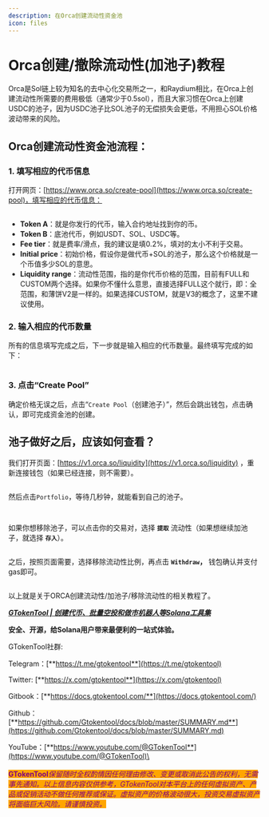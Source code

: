 ```yaml
---
description: 在Orca创建流动性资金池
icon: files
---
```


# Orca创建/撤除流动性(加池子)教程

Orca是Sol链上较为知名的去中心化交易所之一，和Raydium相比，在Orca上创建流动性所需要的费用极低（通常少于0.5sol），而且大家习惯在Orca上创建USDC的池子，因为USDC池子比SOL池子的无偿损失会更低，不用担心SOL价格波动带来的风险。

## Orca创建流动性资金池流程：

### 1. 填写相应的代币信息

打开网页：[https://www.orca.so/create-pool](https://www.orca.so/create-pool)，填写相应的代币信息：

<figure><img src="../../.gitbook/assets/image.avif" alt=""><figcaption></figcaption></figure>

* **Token A**：就是你发行的代币，输入合约地址找到你的币。
* **Token B**：底池代币，例如USDT、SOL、USDC等。
* **Fee tier**：就是费率/滑点，我的建议是填0.2%，填对的太小不利于交易。
* **Initial price**：初始价格，假设你是做代币+SOL的池子，那么这个价格就是一个币值多少SOL的意思。
* **Liquidity range**：流动性范围，指的是你代币价格的范围，目前有FULL和CUSTOM两个选择。如果你不懂什么意思，直接选择FULL这个就行，即：全范围，和薄饼V2是一样的。如果选择CUSTOM，就是V3的概念了，这里不建议使用。

### 2. 输入相应的代币数量

所有的信息填写完成之后，下一步就是输入相应的代币数量。最终填写完成的如下：

<figure><img src="../../.gitbook/assets/image (1).jpg" alt=""><figcaption></figcaption></figure>

### 3. 点击“Create Pool”

确定价格无误之后，点击“`Create Pool`（创建池子）”，然后会跳出钱包，点击确认，即可完成资金池的创建。

## **池子做好之后，应该如何查看？**

我们打开页面：[https://v1.orca.so/liquidity](https://v1.orca.so/liquidity) ，重新连接钱包（如果已经连接，则不需要）。

<figure><img src="../../.gitbook/assets/image (304).png" alt=""><figcaption></figcaption></figure>

然后点击`Portfolio`，等待几秒钟，就能看到自己的池子。

<figure><img src="../../.gitbook/assets/image (305).png" alt=""><figcaption></figcaption></figure>

<figure><img src="../../.gitbook/assets/image (306).png" alt=""><figcaption></figcaption></figure>

如果你想移除池子，可以点击你的交易对，选择 **`提取`** 流动性（如果想继续加池子，就选择 **`存入`**）。

<figure><img src="../../.gitbook/assets/image (307).png" alt=""><figcaption></figcaption></figure>

之后，按照页面需要，选择移除流动性比例，再点击 **`Withdraw`，** 钱包确认并支付gas即可。

<figure><img src="../../.gitbook/assets/image (308).png" alt=""><figcaption></figcaption></figure>

以上就是关于ORCA创建流动性/加池子/移除流动性的相关教程了。



[_**GTokenTool | 创建代币、批量空投和做市机器人等Solana工具集**_](https://sol.gtokentool.com)

**安全、开源，给Solana用户带来最便利的一站式体验。**



GTokenTool社群:

Telegram：[**https://t.me/gtokentool**](https://t.me/gtokentool)

Twitter:  [**https://x.com/gtokentool**](https://x.com/gtokentool)

Gitbook：[**https://docs.gtokentool.com/**](https://docs.gtokentool.com/)

Github：[**https://github.com/Gtokentool/docs/blob/master/SUMMARY.md**](https://github.com/Gtokentool/docs/blob/master/SUMMARY.md)

YouTube：[**https://www.youtube.com/@GTokenTool**](https://www.youtube.com/@GTokenTool)\
\
\
<mark style="color:purple;background-color:orange;">**GTokenTool**</mark>_<mark style="color:purple;background-color:orange;">保留随时全权酌情因任何理由修改、变更或取消此公告的权利，无需事先通知。以上信息内容仅供参考，GTokenTool对本平台上的任何虚拟资产、产品或促销活动不做任何推荐或保证。虚拟资产的价格波动很大，投资交易虚拟资产将面临巨大风险。请谨慎投资。</mark>_
